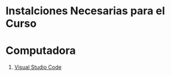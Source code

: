 # Instalciones Necesarias para el Curso
  # Computadora
  1. [Visual Studio Code](http://www.limni.net](https://code.visualstudio.com)https://code.visualstudio.com)
